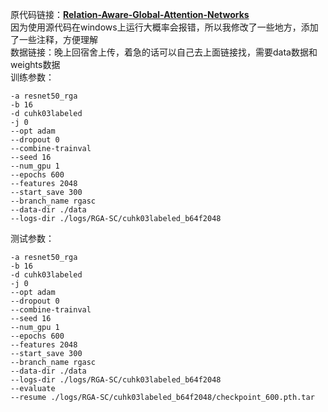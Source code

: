 原代码链接：**[Relation-Aware-Global-Attention-Networks](https://github.com/microsoft/Relation-Aware-Global-Attention-Networks)**  
因为使用源代码在windows上运行大概率会报错，所以我修改了一些地方，添加了一些注释，方便理解  
数据链接：晚上回宿舍上传，着急的话可以自己去上面链接找，需要data数据和weights数据  
训练参数：  
```
-a resnet50_rga
-b 16
-d cuhk03labeled
-j 0
--opt adam
--dropout 0
--combine-trainval
--seed 16
--num_gpu 1
--epochs 600
--features 2048
--start_save 300
--branch_name rgasc
--data-dir ./data
--logs-dir ./logs/RGA-SC/cuhk03labeled_b64f2048
```
测试参数：  
```
-a resnet50_rga
-b 16
-d cuhk03labeled
-j 0
--opt adam
--dropout 0
--combine-trainval
--seed 16
--num_gpu 1
--epochs 600
--features 2048
--start_save 300
--branch_name rgasc
--data-dir ./data
--logs-dir ./logs/RGA-SC/cuhk03labeled_b64f2048
--evaluate
--resume ./logs/RGA-SC/cuhk03labeled_b64f2048/checkpoint_600.pth.tar
```
